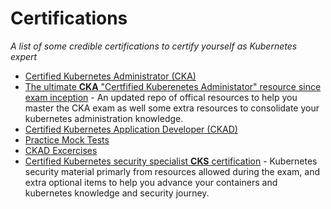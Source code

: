 Certifications
=======================================================================

*A list of some credible certifications to certify yourself as Kubernetes expert*

* [Certified Kubernetes Administrator (CKA)](https://www.cncf.io/certification/cka/)
* [The ultimate **CKA** "Certfified Kuberenetes Administator" resource since exam inception](https://github.com/walidshaari/Kubernetes-Certified-Administrator) - An updated repo of offical resources to help you master the CKA exam as well some extra resources to consolidate your kubernetes administration knowledge.
* [Certified Kubernetes Application Developer (CKAD)](https://www.cncf.io/certification/ckad/)
* [Practice Mock Tests](https://github.com/ShubhamTatvamasi/kubernetes-practice-tests)
* [CKAD Excercises](https://github.com/dgkanatsios/CKAD-exercises)
* [Certified Kubernetes security specialist **CKS** certification](https://github.com/walidshaari/Certified-Kubernetes-Security-Specialist) - Kubernetes security material primarly from resources allowed during the exam, and extra optional items to help you advance your containers and kubernetes knowledge and security journey.
